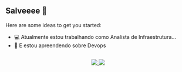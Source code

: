 ## Salveeee 👋 

Here are some ideas to get you started:

- 💻 Atualmente estou trabalhando como Analista de Infraestrutura...
- 📖 E estou apreendendo sobre Devops

##

<p align="center">
  <a href="https://skillicons.dev">
    <a href=https://www.linkedin.com/in/wellingtoncls/><img src="https://skillicons.dev/icons?i=linkedin "/>
    <img src="https://skillicons.dev/icons?i=linux,aws,kubernetes,docker" />
  </a>
</p>
